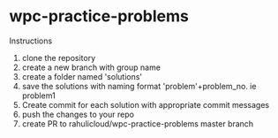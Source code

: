 # wpc-practice-problems
Instructions
1. clone the repository
2. create a new branch with group name
3. create a folder named 'solutions'
4. save the solutions with naming format 'problem'+problem_no. ie problem1
5. Create commit for each solution with appropriate commit messages
6. push the changes to your repo
7. create PR to rahulicloud/wpc-practice-problems master branch
